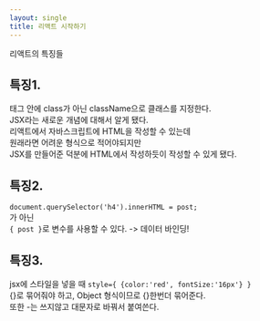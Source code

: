 ```yaml
---
layout: single
title: 리액트 시작하기
---
```


리액트의 특징들

## 특징1. <br>
태그 안에 class가 아닌 className으로 클래스를 지정한다. <br>
JSX라는 새로운 개념에 대해서 알게 됐다. <br>
리액트에서 자바스크립트에 HTML을 작성할 수 있는데 <br>
원래라면 어려운 형식으로 적어야되지만 <br>
JSX를 만들어준 덕분에 HTML에서 작성하듯이 작성할 수 있게 됐다. <br>

## 특징2. <br>
`document.querySelector('h4').innerHTML = post;` <br>
가 아닌 <br>
`{ post }`로 변수를 사용할 수 있다. -> 데이터 바인딩! <br>

## 특징3. <br>
jsx에 스타일을 넣을 때 `style={ {color:'red', fontSize:'16px'} } `<br>
{}로 묶어줘야 하고, Object 형식이므로 {}한번더 묶어준다. <br>
또한 -는 쓰지않고 대문자로 바꿔서 붙여쓴다. <br>
